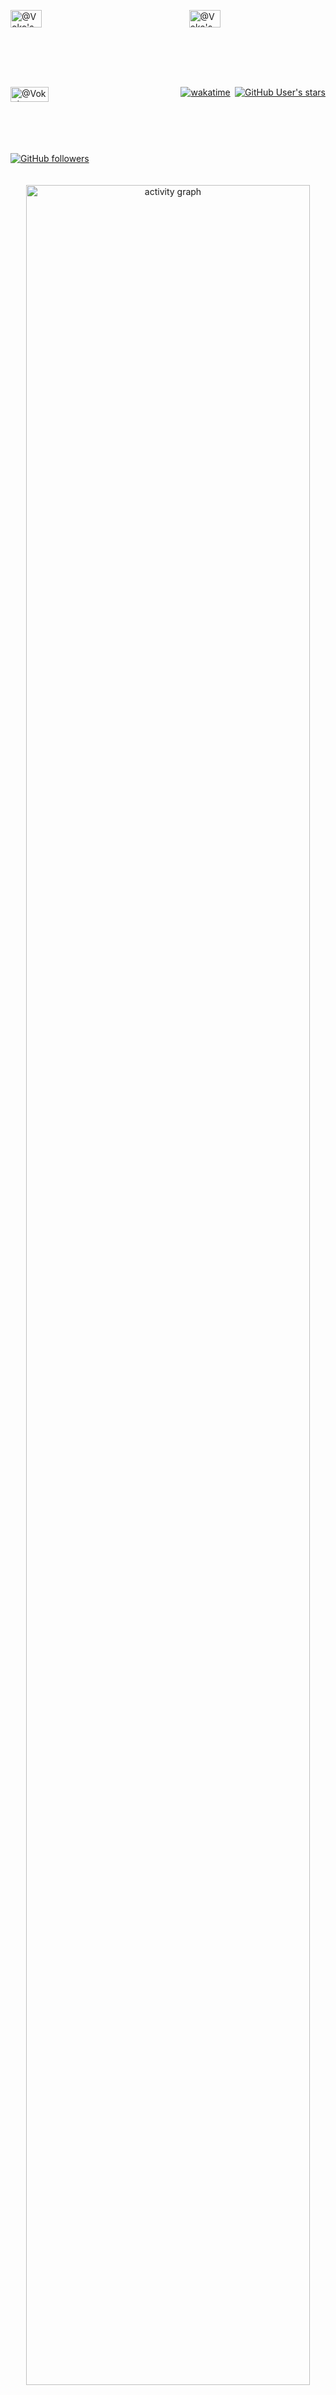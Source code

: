 <!--suppress HtmlDeprecatedAttribute -->

<!-- Programs and languages used -->
<!-- <a href="https://developer.android.com/reference"><img src="./assets/android-plain.svg" alt="android" height="100" title="Android reference"></a>
<a href="https://kotlinlang.org/docs/home.html"><img src="./assets/kotlin-original.svg" alt="kotlin" height="100" title="Kotlin documentation"></a>
<a href="https://docs.oracle.com/en/java/"><img src="./assets/java-original.svg" alt="java" height="100" title="Java documentation"></a>
<a href="https://docs.python.org/3/library/index.html"><img src="./assets/python-original.svg" alt="python" height="100" title="Python documentation"></a>
<a href="https://golang.org/doc/"><img src="./assets/go-original.svg" alt="golang" height="100" title="Golang documentation"></a>


<a href="mailto:voko.aleksey@gmail.com"><img src="./assets/gmail.png" alt="Gmail" height="50" title="Send mail"></a>
<a href="https://t.me/voko_aleksey"><img src="./assets/telegram.webp" alt="Telegram" height="50" title="Send message"></a>
<a href="https://ru.stackoverflow.com/users/371584/Napeno"><img src="./assets/stack_overflow.svg" alt="ru.stackoverflow" height="50" title="ru.stackoverflow profile"></a>
<a href="https://stackoverflow.com/users/13531449/Napeno"><img src="./assets/stack_overflow.svg" alt="stackoverflow" height="50" title="stackoverflow profile"></a>
<a href="https://askubuntu.com/users/1561126/Napeno"><img src="./assets/ubuntu.svg" alt="askubuntu" height="50" title="askubuntu profile"></a>
<a href="https://freelance.habr.com/freelancers/Voko_Aleksey"><img src="./assets/habr.png" alt="freelance.habr" height="50" title="freelance.habr profile"></a>
<a href="https://github.com/OldCodersClub"><img src="./assets/oldcodersclub.png" alt="OldCodersClub" height="50" title="Клуб дедов-программистов"></a>
<a href="https://github.com/DroidDump"><img src="./assets/droiddump.png" alt="Droid Dump" height="50" title="Android projects"></a>
<a href="https://github.com/LessonDump"><img src="./assets/lessondump.png" alt="LessonDump" height="50" title="Lesson Dump"></a> -->

<p align="center">

  <div style="display: flex; justify-content: space-between; flex-wrap: wrap;">
    <a href="https://github.com/Napeno?tab=repositories#gh-dark-mode-only">
      <img src="https://github-readme-stats-one-bice.vercel.app/api?username=Napeno&theme=gotham&show_icons=true&count_private=true&hide_border=true&role=OWNER,ORGANIZATION_MEMBER,COLLABORATOR" 
      width="48%" alt="@Voko's github-readme-stats"/>
    </a>
    <a href="https://github.com/Napeno?tab=repositories#gh-light-mode-only">
      <img src="https://github-readme-stats-one-bice.vercel.app/api?username=Napeno&theme=default&show_icons=true&count_private=true&hide_border=true&role=OWNER,ORGANIZATION_MEMBER,COLLABORATOR" 
      width="48%" alt="@Voko's github-readme-stats"/>
    </a>
    <a href="https://github.com/Napeno?tab=stars#gh-light-mode-only">
      <img src="https://github-readme-streak-stats.herokuapp.com?user=Napeno&theme=transparent&hide_border=true&date_format=M%20j%5B%2C%20Y%5D" 
      width="48%" alt="@Voko's github-readme-streak-stats"/>
    </a>
    <a href="https://wakatime.com/@Voko">
      <img src="https://wakatime.com/badge/user/8cc8aa38-4041-409b-9d27-a85e5b897ad4.svg?style=social" alt="wakatime">
    </a>
    <a href="https://github.com/Napeno?tab=following">
      <img src="https://img.shields.io/github/stars/Napeno?affiliations=OWNER%2CCOLLABORATOR%2CORGANIZATION_MEMBER&label=Total%20user%20stars%20in%20all%20repo&logoColor=red&style=social" alt="GitHub User's stars">
    </a>
    <a href="https://github.com/Napeno?tab=followers">
      <img src="https://img.shields.io/github/followers/Napeno?&logoColor=red&style=social" alt="GitHub followers">
    </a>
  </div>

  <div style="display: flex; justify-content: space-between; flex-wrap: wrap; margin-top: 20px;">
    <!-- <a href="https://github.com/pulls?q=is%3Apr+author%3ANapeno+archived%3Afalse+is%3Aclosed#gh-light-mode-only"><img src="https://github-profile-summary-cards.vercel.app/api/cards/productive-time?username=Napeno&theme=github&utcOffset=4"  width="31%" alt="@Voko's productive-time"/></a>
<a href="https://github.com/issues?q=is%3Aissue+author%3ANapeno+archived%3Afalse+is%3Aclosed#gh-dark-mode-only"><img src="https://github-profile-summary-cards.vercel.app/api/cards/profile-details?username=Napeno&theme=github_dark&hide_border=true"  width="64%" alt="@Voko's profile-details"/></a>
<a href="https://github.com/issues?q=is%3Aissue+author%3ANapeno+archived%3Afalse+is%3Aclosed#gh-light-mode-only"><img src="https://github-profile-summary-cards.vercel.app/api/cards/profile-details?username=Napeno&theme=github&hide_border=true"  width="64%" alt="@Voko's profile-details"/></a> -->
  </div>
  
</p>


<!-- activity graph heroku-app start -->
<p align="center">
    <a href="https://wakatime.com/@Voko#gh-dark-mode-only">
        <img src="https://github-readme-activity-graph.vercel.app/graph?username=Napeno&theme=react-dark&hide_border=true&hide_title=false&area=true&custom_title=Total%20contribution%20graph%20in%20all%20repo" width="95%" alt="activity graph">
    </a>
    <a href="https://wakatime.com/@Voko#gh-light-mode-only">
        <img src="https://github-readme-activity-graph.vercel.app/graph?username=Napeno&theme=github-light&hide_border=true&hide_title=false&area=true&custom_title=Total%20contribution%20graph%20in%20all%20repo" width="95%" alt="activity graph">
    </a>
</p>
<!-- activity graph heroku-app end -->
